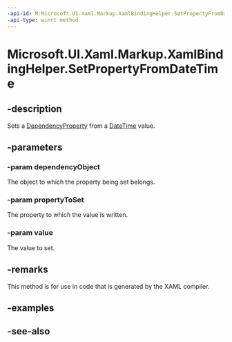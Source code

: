 ```yaml
---
-api-id: M:Microsoft.UI.Xaml.Markup.XamlBindingHelper.SetPropertyFromDateTime(System.Object,Microsoft.UI.Xaml.DependencyProperty,Windows.Foundation.DateTime)
-api-type: winrt method
---
```


<!-- Method syntax
public void SetPropertyFromDateTime(System.Object dependencyObject, Windows.UI.Xaml.DependencyProperty propertyToSet, Windows.Foundation.DateTime value)
-->

# Microsoft.UI.Xaml.Markup.XamlBindingHelper.SetPropertyFromDateTime

## -description
Sets a [DependencyProperty](../microsoft.ui.xaml/dependencyproperty.md) from a [DateTime](/uwp/api/windows.foundation.datetime) value.

## -parameters
### -param dependencyObject
The object to which the property being set belongs.

### -param propertyToSet
The property to which the value is written.

### -param value
The value to set.

## -remarks
This method is for use in code that is generated by the XAML compiler.

## -examples

## -see-also
